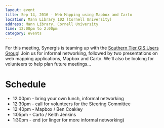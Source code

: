 ```yaml
---
layout: event
title: Sep 14, 2016 - Web Mapping using Mapbox and Carto
location: Mann Library 102 (Cornell University)
address: Mann Library, Cornell University
time: 12:00pm to 2:00pm
category: events
---
```


For this meeting, Synergis is teaming up with the [Southern Tier GIS Users Group](http://www.nysgis.net/regions/southerntier/)!  Join us for informal networking, followed by two presentations on web mapping applications, Mapbox and Carto.  We'll also be looking for volunteers to help plan future meetings...

# Schedule

* 12:00pm - bring your own lunch, informal networking
* 12:30pm - call for volunteers for the Steering Committee
* 12:40pm - Mapbox / Ben Coakley
* 1:05pm - Carto / Keith Jenkins
* 1:30pm - end (or linger for more informal networking)
